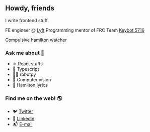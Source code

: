 ## Howdy, friends

I write frontend stuff.

FE engineer @ [Lyft](https://www.lyft.com/)
Programming mentor of FRC Team [Keybot 5716](https://www.facebook.com/keybot.first/)

Compulsive hamilton watcher

### Ask me about 💬
- ⚛️ React stuffs
- 🌟 Typescript
- 🤖🐍 robotpy
- 👀 Computer vision
- 🕺 Hamilton lyrics

### Find me on the web! 🌎
* 🐦 [Twitter](https://twitter.com/Eguzkiman)
* 👔 [Linkedin](https://www.linkedin.com/in/eguzkiman/)
* 📬 [E-mail](eguzkia@lyft.com)

